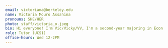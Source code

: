 ```yaml
---
email: victoriama@berkeley.edu
name: Victoria Mouro Assahina
pronouns: SHE/HER
photo: staff/victoria_o.jpeg
bio: Hi everyone! I'm Vic/Vicky/VV, I'm a second-year majoring in Econ + DS. I love cats, cooking/baking and old music hehe. Super excited to be on staff this semester!!
role: Tutor (UCS1)
office-hours: Wed 12-2PM
---
```

